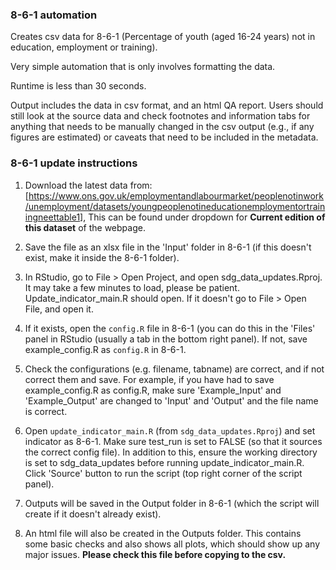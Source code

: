 ### 8-6-1 automation

Creates csv data for 8-6-1 (Percentage of youth (aged 16-24 years) not in education, employment or training).

Very simple automation that is only involves formatting the data. 

Runtime is less than 30 seconds.

Output includes the data in csv format, and an html QA report. Users should still look at the source data and check footnotes and information tabs for anything that needs to be manually changed in the csv output (e.g., if any figures are estimated) or caveats that need to be included in the metadata. 

### 8-6-1 update instructions

1) Download the latest data from: [https://www.ons.gov.uk/employmentandlabourmarket/peoplenotinwork/unemployment/datasets/youngpeoplenotineducationemploymentortrainingneettable1], This can be found under dropdown for **Current edition of this dataset** of the webpage.
2) Save the file as an xlsx file in the 'Input' folder in 8-6-1 (if this doesn't exist, make it inside the 8-6-1 folder). 
3) In RStudio, go to File > Open Project, and open sdg_data_updates.Rproj. It may take a few minutes to load, please be patient. Update_indicator_main.R should open. If it doesn't go to File > Open File, and open it. 
4) If it exists, open the `config.R` file in 8-6-1 (you can do this in the 'Files' panel in RStudio (usually a tab in the bottom right panel). If not, save example_config.R as `config.R` in 8-6-1.
5) Check the configurations (e.g. filename, tabname) are correct, and if not correct them and save. For example, if you have had to save example_config.R as config.R, make sure 'Example_Input' and 'Example_Output' are changed to 'Input' and 'Output' and the file name is correct.

6) Open `update_indicator_main.R` (from `sdg_data_updates.Rproj`) and set indicator as 8-6-1. Make sure test_run is set to FALSE (so that it sources the correct config file). In addition to this, ensure the working directory is set to sdg_data_updates before running update_indicator_main.R. Click 'Source' button to run the script (top right corner of the script panel).  
7) Outputs will be saved in the Output folder in 8-6-1 (which the script will create if it doesn't already exist).  
8) An html file will also be created in the Outputs folder. This contains some basic checks and also shows all plots, which should show up any major issues. **Please check this file before copying to the csv.**
